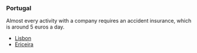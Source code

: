 ### Portugal

Almost every activity with a company requires an accident insurance, which is around 5 euros a day.

- [Lisbon](../Portugal/Lisbon.md)
- [Ericeira](../Portugal/Ericeira.md)